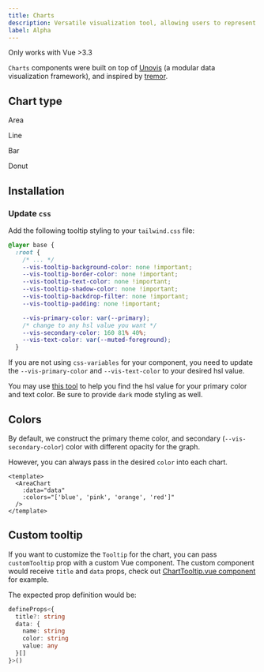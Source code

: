 ```yaml
---
title: Charts
description: Versatile visualization tool, allowing users to represent data using various types of charts for effective analysis.
label: Alpha
---
```


<script setup>
import Area from '~icons/gravity-ui/chart-area-stacked'
import Bar from '~icons/gravity-ui/chart-column'
import Line from '~icons/gravity-ui/chart-line'
import Pie from '~icons/gravity-ui/chart-pie'
</script>

<Callout>
  Only works with Vue >3.3
</Callout>

`Charts` components were built on top of [Unovis](https://unovis.dev/) (a modular data visualization framework), and inspired by [tremor](https://www.tremor.so).

## Chart type

<div class="grid gap-4 mt-8 sm:grid-cols-2 sm:gap-6 not-docs">
  <LinkedCard href="/docs/charts/area">
    <Area class="text-foreground/80 w-11 h-11" />
    <p class="mt-2 font-medium">Area</p>
  </LinkedCard>

  <LinkedCard href="/docs/charts/line">
    <Line class="text-foreground/80 w-11 h-11" />
    <p class="mt-2 font-medium">Line</p>
  </LinkedCard>

  <LinkedCard href="/docs/charts/bar">
    <Bar class="text-foreground/80 w-11 h-11" />
    <p class="mt-2 font-medium">Bar</p>
  </LinkedCard>

  <LinkedCard href="/docs/charts/donut">
    <Pie class="text-foreground/80 w-11 h-11" />
    <p class="mt-2 font-medium">Donut</p>
  </LinkedCard>
</div>

## Installation

<Steps>

### Update `css`

Add the following tooltip styling to your `tailwind.css` file:

```css
@layer base {
  :root {
    /* ... */
    --vis-tooltip-background-color: none !important;
    --vis-tooltip-border-color: none !important;
    --vis-tooltip-text-color: none !important;
    --vis-tooltip-shadow-color: none !important;
    --vis-tooltip-backdrop-filter: none !important;
    --vis-tooltip-padding: none !important;

    --vis-primary-color: var(--primary);
    /* change to any hsl value you want */
    --vis-secondary-color: 160 81% 40%;
    --vis-text-color: var(--muted-foreground);
  }
```

If you are not using `css-variables` for your component, you need to update the `--vis-primary-color` and `--vis-text-color` to your desired hsl value.

You may use [this tool](https://redpixelthemes.com/blog/tailwindcss-colors-different-formats/) to help you find the hsl value for your primary color and text color. Be sure to provide `dark` mode styling as well.

</Steps>

## Colors

By default, we construct the primary theme color, and secondary (`--vis-secondary-color`) color with different opacity for the graph.

However, you can always pass in the desired `color` into each chart.

```vue
<template>
  <AreaChart
    :data="data"
    :colors="['blue', 'pink', 'orange', 'red']"
  />
</template>
```

## Custom tooltip

If you want to customize the `Tooltip` for the chart, you can pass `customTooltip` prop with a custom Vue component.
The custom component would receive `title` and `data` props, check out [ChartTooltip.vue component](https://github.com/unovue/shadcn-vue/tree/dev/apps/www/src/lib/registry/default/ui/chart/ChartTooltip.vue) for example.

The expected prop definition would be:

```ts
defineProps<{
  title?: string
  data: {
    name: string
    color: string
    value: any
  }[]
}>()
```
